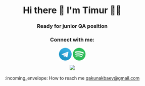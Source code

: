 <h1 align='center'>
  Hi there 👋 I'm Timur 👨‍💻
</h1>

<h3
  align="center">Ready for junior QA position
</h3>

<h3 align='center'>
  Connect with me:
</h3>

<p align="center">
<a href="https://t.me/timur_teleg" target="blank"><img align="center" src="https://github.com/Timurandteam/Timurandteam/blob/main/img/telegram.svg" alt="Timurandteam" height="40" width="40" /></a>
<a href="https://open.spotify.com/playlist/37i9dQZF1DX0Yxoavh5qJV?si=e2ce0798806a4399" target="blank"><img align="center" src="https://github.com/Timurandteam/Timurandteam/blob/main/img/spotify-2.svg" alt="Timurandteam" height="40" width="40" /></a>
</p>



<p align='center'>
  <a href="#"><img src="https://github-readme-stats.vercel.app/api?username=Timurandteam&show_icons=true&count_private=true&theme=dark" width="350"></a>
</p>
<!--[![trophy](https://github-profile-trophy.vercel.app/?Timurandteamryo-ma)](https://github.com/ryo-ma/github-profile-trophy)-->

<!--**Timurandteam/Timurandteam** is a ✨ _special_ ✨ repository because its `README.md` (this file) appears on your GitHub profile.-->

<p align='center'>
</p>



<!--<p align='center'>
- 🌍 I speak Russian (native), English (А1)
</p>-->

<p align='center'>
:incoming_envelope: How to reach me <a href='mailto:qakunakbaev@gmail.com'>qakunakbaev@gmail.com</a>
</p>




